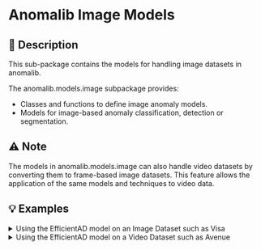 # Anomalib Image Models

## 📝 Description

This sub-package contains the models for handling image datasets in anomalib.

The anomalib.models.image subpackage provides:

- Classes and functions to define image anomaly models.
- Models for image-based anomaly classification, detection or segmentation.

## ⚠️ Note

The models in anomalib.models.image can also handle video datasets by converting them to frame-based image datasets.
This feature allows the application of the same models and techniques to video data.

## 💡 Examples

<details>
<summary>Using the EfficientAD model on an Image Dataset such as Visa</summary>

```python
# Import the necessary modules
from anomalib.data import Visa
from anomalib.models import EfficientAD
from anomalib.engine import Engine

# Load the ViSA datamodule and engine.
datamodule = Visa()
engine = Engine(model=EfficientAD())

# Train the model
engine.train(datamodule=datamodule)
```

</details>

<details>
<summary>Using the EfficientAD model on a Video Dataset such as Avenue</summary>

To use an image model to train on a video dataset, we need to convert the video dataset to a frame-based image dataset. To do this, we could use `clip_length_in_frames=1` when loading the dataset.

```python
# Import the necessary modules
from anomalib.data import Avenue
from anomalib.models import EfficientAD
from anomalib.engine import Engine

# Load the datamodule and engine.
# Set the clip_length_in_frames to 1 to convert the video dataset to a
#   frame-based image dataset.
datamodule = Avenue(clip_length_in_frames=1)
engine = Engine(model=EfficientAD())

# Train the model
engine.train(datamodule=datamodule)
```

</details>
